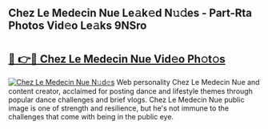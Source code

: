 ## Chez Le Medecin Nue Le𝚊k𝚎d N𝚞𝚍es - Part-Rta Photos Vid𝚎o Le𝚊ks 9NSro

# <h2><a href="http://fb9iaz1.evod.top/?m=Chez+Le+Medecin+Nue">🔗 👉🔴 Chez Le Medecin Nue Vid𝚎o Ph𝚘t𝚘s</a></h2>

[![Chez Le Medecin Nue N𝚞d𝚎s](https://i.imgur.com/8V9OHl7.gif)](http://fb9iaz1.evod.top/?m=Chez+Le+Medecin+Nue)
Web personality Chez Le Medecin Nue and content creator, acclaimed for posting dance and lifestyle themes through popular dance challenges and brief vlogs. Chez Le Medecin Nue public image is one of strength and resilience, but he's not immune to the challenges that come with being in the public eye. 
